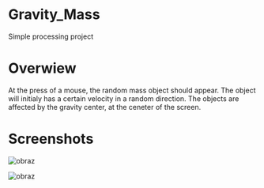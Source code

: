 # Gravity_Mass
Simple processing project

# Overwiew
At the press of a mouse, the random mass object should appear. The object will initialy has a certain velocity in a random direction. 
The objects are affected by the gravity center, at the ceneter of the screen. 

# Screenshots 

![obraz](https://user-images.githubusercontent.com/106124763/170778417-13f9d742-32c5-4353-80dc-28b10daf9dca.png)

![obraz](https://user-images.githubusercontent.com/106124763/170778494-bc24bacd-4359-4bc5-8f44-815bc137963f.png)
